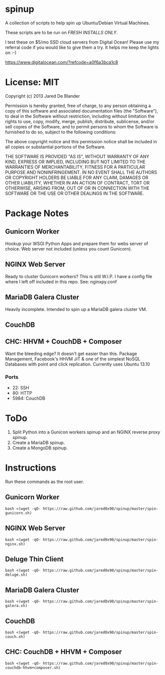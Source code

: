 # spinup

A collection of scripts to help spin up Ubuntu/Debian Virtual Machines.

These scripts are to be run on *FRESH INSTALLS ONLY*.

I test these on $5/mo SSD cloud servers from Digital Ocean! Please use my
referral code if you would like to give them a try. It helps me keep the
lights on :-)

https://www.digitalocean.com/?refcode=a0f6a3bca1c8

# License: MIT

Copyright (c) 2013 Jared De Blander

Permission is hereby granted, free of charge, to any person obtaining a copy of
this software and associated documentation files (the "Software"), to deal in
the Software without restriction, including without limitation the rights to
use, copy, modify, merge, publish, distribute, sublicense, and/or sell copies of
the Software, and to permit persons to whom the Software is furnished to do so,
subject to the following conditions:

The above copyright notice and this permission notice shall be included in all
copies or substantial portions of the Software.

THE SOFTWARE IS PROVIDED "AS IS", WITHOUT WARRANTY OF ANY KIND, EXPRESS OR
IMPLIED, INCLUDING BUT NOT LIMITED TO THE WARRANTIES OF MERCHANTABILITY, FITNESS
FOR A PARTICULAR PURPOSE AND NONINFRINGEMENT. IN NO EVENT SHALL THE AUTHORS OR
COPYRIGHT HOLDERS BE LIABLE FOR ANY CLAIM, DAMAGES OR OTHER LIABILITY, WHETHER
IN AN ACTION OF CONTRACT, TORT OR OTHERWISE, ARISING FROM, OUT OF OR IN
CONNECTION WITH THE SOFTWARE OR THE USE OR OTHER DEALINGS IN THE SOFTWARE.

# Package Notes

## Gunicorn Worker

Hookup your WSGI Python Apps and prepare them for webs server of choice. Web
server not included (unless you count Gunicorn).

## NGINX Web Server

Ready to cluster Gunicorn workers? This is still W.I.P. I have a config file
where I left off included in this repo. See: nginxpy.conf

## MariaDB Galera Cluster

Heavily incomplete. Intended to spin up a MariaDB galera cluster VM.

## CouchDB

## CHC: HHVM + CouchDB +  Composer
Want the bleeding edge? It doesn't get easier than this. Package Management,
Facebook's HHVM JiT & one of the simplest NoSQL Databases with point and click
replication. Currently uses Ubuntu 13.10

### Ports
* 22: SSH
* 80: HTTP
* 5984: CouchDB

# ToDo

1. Split Python into a Gunicon workers spinup and an NGINX reverse proxy spinup.
2. Create a MariaDB spinup.
3. Create a MongoDB spinup.

# Instructions

Run these commands as the root user.

## Gunicorn Worker

    bash <(wget -qO- https://raw.github.com/jared0x90/spinup/master/spin-gunicorn.sh)

## NGINX Web Server

    bash <(wget -qO- https://raw.github.com/jared0x90/spinup/master/spin-nginx.sh)

## Deluge Thin Client

    bash <(wget -qO- https://raw.github.com/jared0x90/spinup/master/spin-deluge.sh)

## MariaDB Galera Cluster

    bash <(wget -qO- https://raw.github.com/jared0x90/spinup/master/spin-galera.sh)

## CouchDB

    bash <(wget -qO- https://raw.github.com/jared0x90/spinup/master/spin-couch.sh)

## CHC: CouchDB + HHVM + Composer

    bash <(wget -qO- https://raw.github.com/jared0x90/spinup/master/spin-couchdb-hhvm+composer.sh)
